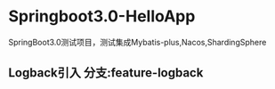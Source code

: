 # Springboot3.0-HelloApp
SpringBoot3.0测试项目，测试集成Mybatis-plus,Nacos,ShardingSphere

## Logback引入 分支:feature-logback
